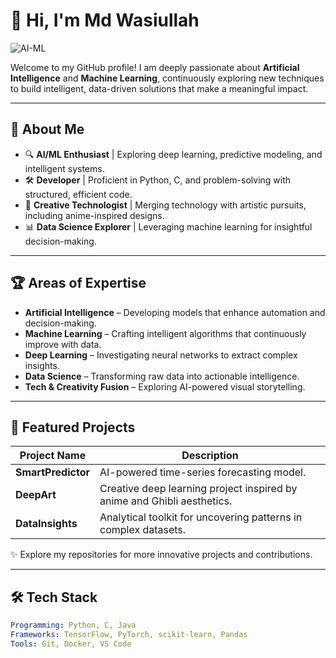 # 👋 Hi, I'm Md Wasiullah

![AI-ML](https://cdn.pixabay.com/photo/2024/01/29/22/47/ai-generated-8540913_1280.jpg)

Welcome to my GitHub profile! I am deeply passionate about **Artificial Intelligence** and **Machine Learning**, continuously exploring new techniques to build intelligent, data-driven solutions that make a meaningful impact.

---

## 🚀 About Me

- 🔍 **AI/ML Enthusiast** | Exploring deep learning, predictive modeling, and intelligent systems.
- 🛠 **Developer** | Proficient in Python, C, and problem-solving with structured, efficient code.
- 🎨 **Creative Technologist** | Merging technology with artistic pursuits, including anime-inspired designs.
- 📊 **Data Science Explorer** | Leveraging machine learning for insightful decision-making.

---

## 🏆 Areas of Expertise

- **Artificial Intelligence** – Developing models that enhance automation and decision-making.
- **Machine Learning** – Crafting intelligent algorithms that continuously improve with data.
- **Deep Learning** – Investigating neural networks to extract complex insights.
- **Data Science** – Transforming raw data into actionable intelligence.
- **Tech & Creativity Fusion** – Exploring AI-powered visual storytelling.

---

## 📂 Featured Projects

| **Project Name**   | **Description** |
|-------------------|------------------------------------------------|
| **SmartPredictor** | AI-powered time-series forecasting model. |
| **DeepArt** | Creative deep learning project inspired by anime and Ghibli aesthetics. |
| **DataInsights** | Analytical toolkit for uncovering patterns in complex datasets. |

✨ Explore my repositories for more innovative projects and contributions.

---

## 🛠 Tech Stack

```yaml
Programming: Python, C, Java  
Frameworks: TensorFlow, PyTorch, scikit-learn, Pandas  
Tools: Git, Docker, VS Code

